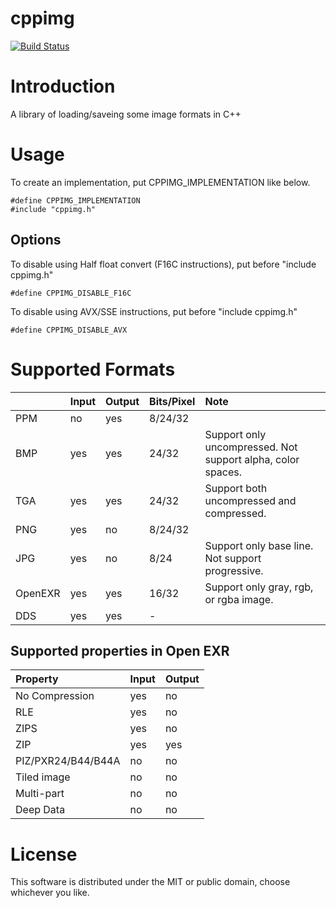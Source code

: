 # cppimg
[![Build Status](https://travis-ci.org/taqu/cppimg.svg?branch=master)](https://travis-ci.org/taqu/cppimg)

# Introduction

A library of loading/saveing some image formats in C++

# Usage

To create an implementation, put CPPIMG_IMPLEMENTATION like below.

    #define CPPIMG_IMPLEMENTATION
    #include "cppimg.h"

## Options

To disable using Half float convert (F16C instructions), put before "include cppimg.h"

    #define CPPIMG_DISABLE_F16C

To disable using AVX/SSE instructions, put before "include cppimg.h"

    #define CPPIMG_DISABLE_AVX

# Supported Formats

||Input|Output|Bits/Pixel|Note|
|:---|:---|:---|:---|:---|
|PPM|no|yes|8/24/32||
|BMP|yes|yes|24/32|Support only uncompressed. Not support alpha, color spaces.|
|TGA|yes|yes|24/32|Support both uncompressed and compressed.|
|PNG|yes|no|8/24/32||
|JPG|yes|no|8/24|Support only base line. Not support progressive.|
|OpenEXR|yes|yes|16/32|Support only gray, rgb, or rgba image.|
|DDS|yes|yes| - ||

## Supported properties in Open EXR

|Property|Input|Output|
|:--|:--|:--|
|No Compression|yes|no|
|RLE|yes|no|
|ZIPS|yes|no|
|ZIP|yes|yes|
|PIZ/PXR24/B44/B44A|no|no|
|Tiled image|no|no|
|Multi-part|no|no|
|Deep Data|no|no|

# License

This software is distributed under the MIT or public domain, choose whichever you like.

